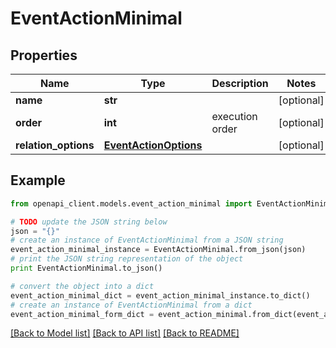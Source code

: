 # EventActionMinimal


## Properties
Name | Type | Description | Notes
------------ | ------------- | ------------- | -------------
**name** | **str** |  | [optional]
**order** | **int** | execution order | [optional]
**relation_options** | [**EventActionOptions**](EventActionOptions.md) |  | [optional]

## Example

```python
from openapi_client.models.event_action_minimal import EventActionMinimal

# TODO update the JSON string below
json = "{}"
# create an instance of EventActionMinimal from a JSON string
event_action_minimal_instance = EventActionMinimal.from_json(json)
# print the JSON string representation of the object
print EventActionMinimal.to_json()

# convert the object into a dict
event_action_minimal_dict = event_action_minimal_instance.to_dict()
# create an instance of EventActionMinimal from a dict
event_action_minimal_form_dict = event_action_minimal.from_dict(event_action_minimal_dict)
```
[[Back to Model list]](../README.md#documentation-for-models) [[Back to API list]](../README.md#documentation-for-api-endpoints) [[Back to README]](../README.md)
